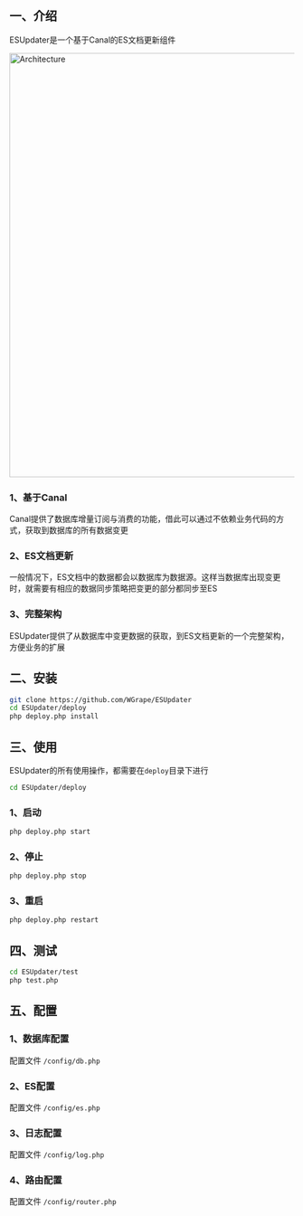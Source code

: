 ## 一、介绍
ESUpdater是一个基于Canal的ES文档更新组件

<img width="750" alt="Architecture" src="https://user-images.githubusercontent.com/35942268/145793762-a23899d6-c162-4527-ae72-643edc80bb18.png">

### 1、基于Canal
Canal提供了数据库增量订阅与消费的功能，借此可以通过不依赖业务代码的方式，获取到数据库的所有数据变更

### 2、ES文档更新
一般情况下，ES文档中的数据都会以数据库为数据源。这样当数据库出现变更时，就需要有相应的数据同步策略把变更的部分都同步至ES

### 3、完整架构
ESUpdater提供了从数据库中变更数据的获取，到ES文档更新的一个完整架构，方便业务的扩展

## 二、安装
```bash
git clone https://github.com/WGrape/ESUpdater
cd ESUpdater/deploy
php deploy.php install
```

## 三、使用
ESUpdater的所有使用操作，都需要在```deploy```目录下进行
```bash
cd ESUpdater/deploy
```

### 1、启动
```bash
php deploy.php start
```

### 2、停止
```bash
php deploy.php stop
```

### 3、重启
```bash
php deploy.php restart
```

## 四、测试
```bash
cd ESUpdater/test
php test.php
```

## 五、配置

### 1、数据库配置
配置文件 ```/config/db.php```

### 2、ES配置
配置文件 ```/config/es.php```

### 3、日志配置
配置文件 ```/config/log.php```

### 4、路由配置
配置文件 ```/config/router.php```
